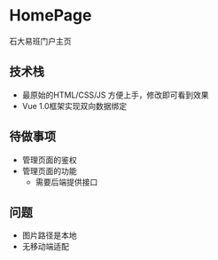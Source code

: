 # HomePage
石大易班门户主页

## 技术栈

- 最原始的HTML/CSS/JS 方便上手，修改即可看到效果
- Vue 1.0框架实现双向数据绑定

## 待做事项

- 管理页面的鉴权
- 管理页面的功能
    - 需要后端提供接口

## 问题

- 图片路径是本地
- 无移动端适配